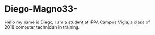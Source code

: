 # Diego-Magno33-
Hello my name is Diego, I am a student at IFPA Campus Vigia, a class of 2018 computer technician in training.
